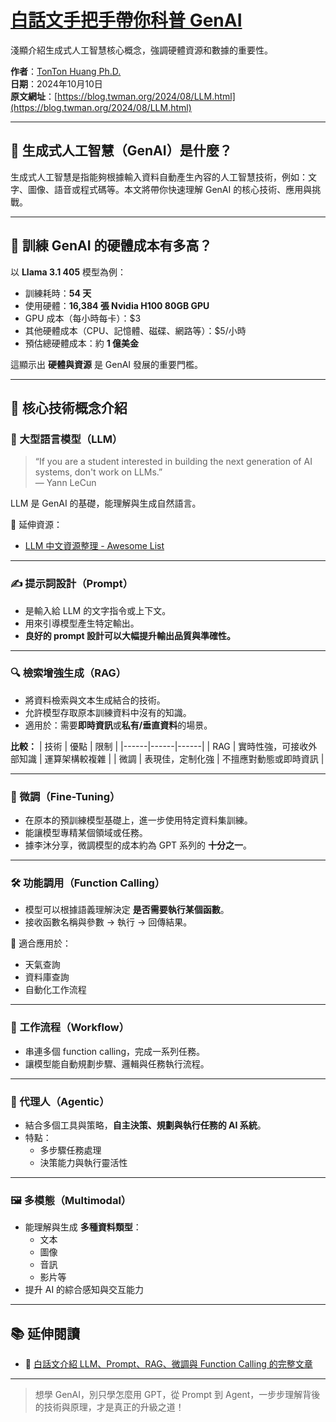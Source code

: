 # [白話文手把手帶你科普 GenAI](https://deep-learning-101.github.io/)

淺顯介紹生成式人工智慧核心概念，強調硬體資源和數據的重要性。

**作者**：[TonTon Huang Ph.D.](https://www.twman.org/)  
**日期**：2024年10月10日  
**原文網址**：[https://blog.twman.org/2024/08/LLM.html](https://blog.twman.org/2024/08/LLM.html)

---

## 🌟 生成式人工智慧（GenAI）是什麼？

生成式人工智慧是指能夠根據輸入資料自動產生內容的人工智慧技術，例如：文字、圖像、語音或程式碼等。本文將帶你快速理解 GenAI 的核心技術、應用與挑戰。

---

## 💸 訓練 GenAI 的硬體成本有多高？

以 **Llama 3.1 405** 模型為例：

- 訓練耗時：**54 天**
- 使用硬體：**16,384 張 Nvidia H100 80GB GPU**
- GPU 成本（每小時每卡）：$3
- 其他硬體成本（CPU、記憶體、磁碟、網路等）：$5/小時
- 預估總硬體成本：約 **1 億美金**

這顯示出 **硬體與資源** 是 GenAI 發展的重要門檻。

---

## 🧠 核心技術概念介紹

### 🔡 大型語言模型（LLM）

> “If you are a student interested in building the next generation of AI systems, don't work on LLMs.”  
> — Yann LeCun

LLM 是 GenAI 的基礎，能理解與生成自然語言。

📌 延伸資源：
- [LLM 中文資源整理 - Awesome List](https://blog.twman.org/2024/08/LLM.html)

---

### ✍️ 提示詞設計（Prompt）

- 是輸入給 LLM 的文字指令或上下文。
- 用來引導模型產生特定輸出。
- **良好的 prompt 設計可以大幅提升輸出品質與準確性。**

---

### 🔍 檢索增強生成（RAG）

- 將資料檢索與文本生成結合的技術。
- 允許模型存取原本訓練資料中沒有的知識。
- 適用於：需要**即時資訊**或**私有/垂直資料**的場景。

**比較：**
| 技術 | 優點 | 限制 |
|------|------|------|
| RAG | 實時性強，可接收外部知識 | 運算架構較複雜 |
| 微調 | 表現佳，定制化強 | 不擅應對動態或即時資訊 |

---

### 🔧 微調（Fine-Tuning）

- 在原本的預訓練模型基礎上，進一步使用特定資料集訓練。
- 能讓模型專精某個領域或任務。
- 據李沐分享，微調模型的成本約為 GPT 系列的 **十分之一**。

---

### 🛠️ 功能調用（Function Calling）

- 模型可以根據語義理解決定 **是否需要執行某個函數**。
- 接收函數名稱與參數 → 執行 → 回傳結果。

📌 適合應用於：
- 天氣查詢
- 資料庫查詢
- 自動化工作流程

---

### 🔄 工作流程（Workflow）

- 串連多個 function calling，完成一系列任務。
- 讓模型能自動規劃步驟、邏輯與任務執行流程。

---

### 🧠 代理人（Agentic）

- 結合多個工具與策略，**自主決策、規劃與執行任務的 AI 系統**。
- 特點：
  - 多步驟任務處理
  - 決策能力與執行靈活性

---

### 🖼️ 多模態（Multimodal）

- 能理解與生成 **多種資料類型**：
  - 文本
  - 圖像
  - 音訊
  - 影片等
- 提升 AI 的綜合感知與交互能力

---

## 📚 延伸閱讀

- 🔗 [白話文介紹 LLM、Prompt、RAG、微調與 Function Calling 的完整文章](https://blog.twman.org/2024/08/LLM.html)

---

> 想學 GenAI，別只學怎麼用 GPT，從 Prompt 到 Agent，一步步理解背後的技術與原理，才是真正的升級之道！
